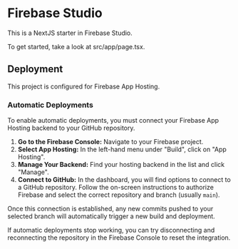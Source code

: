 # Firebase Studio

This is a NextJS starter in Firebase Studio.

To get started, take a look at src/app/page.tsx.

## Deployment

This project is configured for Firebase App Hosting.

### Automatic Deployments

To enable automatic deployments, you must connect your Firebase App Hosting backend to your GitHub repository.

1.  **Go to the Firebase Console:** Navigate to your Firebase project.
2.  **Select App Hosting:** In the left-hand menu under "Build", click on "App Hosting".
3.  **Manage Your Backend:** Find your hosting backend in the list and click "Manage".
4.  **Connect to GitHub:** In the dashboard, you will find options to connect to a GitHub repository. Follow the on-screen instructions to authorize Firebase and select the correct repository and branch (usually `main`).

Once this connection is established, any new commits pushed to your selected branch will automatically trigger a new build and deployment.

If automatic deployments stop working, you can try disconnecting and reconnecting the repository in the Firebase Console to reset the integration.
